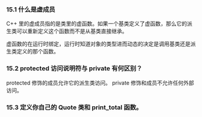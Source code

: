 ### 15.1 什么是虚成员

C++ 里的虚成员指的是类里的虚函数。如果一个基类定义了虚函数，那么它的派生类可以重新定义这个函数而不是从基类直接继承。

虚函数的在运行时绑定，运行时知道对象的类型进而动态的决定是调用基类还是派生类定义的那个函数。

### 15.2 protected 访问说明符与 private 有何区别？

protected 修饰的成员允许它的派生类访问。
private 修饰和成员不允许任何外部访问。

### 15.3 定义你自己的 Quote 类和 print_total 函数。

